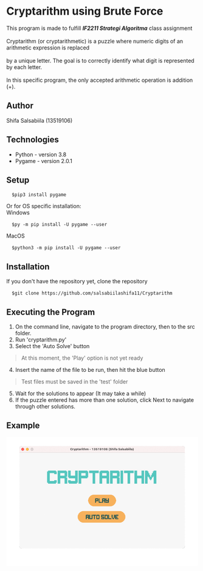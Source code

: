 # Cryptarithm using Brute Force
This program is made to fulfill ***IF2211 Strategi Algoritma*** class assignment<br />\
Cryptarithm (or cryptarithmetic) is a puzzle where numeric digits of an arithmetic expression is replaced <br />\
by a unique letter. The goal is to correctly identify what digit is represented by each letter. <br />\
In this specific program, the only accepted arithmetic operation is addition (+). 

## Author
Shifa Salsabiila (13519106)

## Technologies
* Python - version 3.8
* Pygame - version 2.0.1

## Setup
```
  $pip3 install pygame
```
Or for OS specific installation: <br />
Windows
```
  $py -m pip install -U pygame --user
```
MacOS
```
  $python3 -m pip install -U pygame --user
```

## Installation
If you don't have the repository yet, clone the repository
```
  $git clone https://github.com/salsabiilashifa11/Cryptarithm 
```

## Executing the Program
1. On the command line, navigate to the program directory, then to the src folder.
2. Run 'cryptarithm.py'
3. Select the 'Auto Solve' button
> At this moment, the 'Play' option is not yet ready
4. Insert the name of the file to be run, then hit the blue button
> Test files must be saved in the 'test' folder
5. Wait for the solutions to appear (It may take a while)
6. If the puzzle entered has more than one solution, click Next to navigate through other solutions.


## Example

![Output page](./assets/run.gif)
